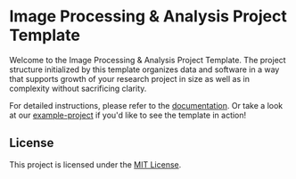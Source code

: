 # Image Processing & Analysis Project Template

Welcome to the Image Processing & Analysis Project Template. The project structure initialized by this template organizes data and software in a way that supports growth of your research project in size as well as in complexity without sacrificing clarity.

For detailed instructions, please refer to the [documentation](https://fmi-faim.github.io/ipa-project-template/setup.html). Or take a look at our [example-project](https://fmi-faim.github.io/example-project/) if you'd like to see the template in action!


## License
This project is licensed under the [MIT License](LICENSE).

